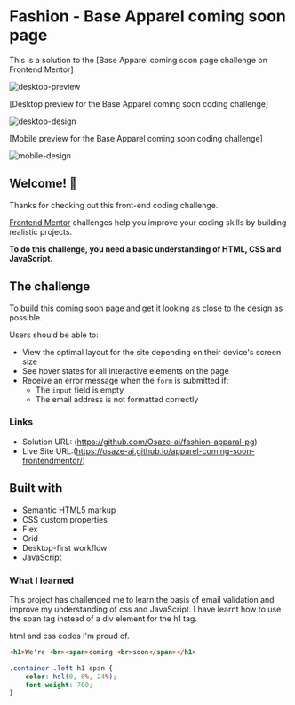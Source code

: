 # Fashion - Base Apparel coming soon page

This is a solution to the [Base Apparel coming soon page challenge on Frontend Mentor]

![desktop-preview](https://github.com/Osaze-ai/apparel-coming-soon-frontendmentor/assets/130580788/5e4e0e5b-fdf2-451f-8e11-1f7032ee4f0f)

[Desktop preview for the Base Apparel coming soon coding challenge] 

![desktop-design](https://github.com/Osaze-ai/apparel-coming-soon-frontendmentor/assets/130580788/a17ade18-0cfb-44bf-ad66-9765a9c0989d)

[Mobile preview for the Base Apparel coming soon coding challenge]

![mobile-design](https://github.com/Osaze-ai/apparel-coming-soon-frontendmentor/assets/130580788/0754a3d6-7cdb-43b4-a7b8-688b084c44c7)

## Welcome! 👋

Thanks for checking out this front-end coding challenge.

[Frontend Mentor](https://www.frontendmentor.io) challenges help you improve your coding skills by building realistic projects.

**To do this challenge, you need a basic understanding of HTML, CSS and JavaScript.**

## The challenge

To build this coming soon page and get it looking as close to the design as possible.

Users should be able to:

- View the optimal layout for the site depending on their device's screen size
- See hover states for all interactive elements on the page
- Receive an error message when the `form` is submitted if:
  - The `input` field is empty
  - The email address is not formatted correctly

### Links

- Solution URL: (https://github.com/Osaze-ai/fashion-apparal-pg)
- Live Site URL:(https://osaze-ai.github.io/apparel-coming-soon-frontendmentor/)

## Built with 

- Semantic HTML5 markup
- CSS custom properties
- Flex
- Grid
- Desktop-first workflow
- JavaScript

### What I learned

This project has challenged me to learn the basis of email validation and improve my understanding of css and JavaScript. I have learnt how to use the span tag instead of a div element for the h1 tag. 

html and css codes I'm proud of. 
```html
<h1>We're <br><span>coming <br>soon</span></h1>
```
```css
.container .left h1 span {
	color: hsl(0, 6%, 24%);
	font-weight: 700;
}
```

